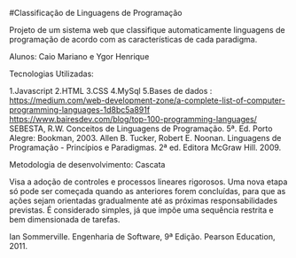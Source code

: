 #Classificação de Linguagens de Programação

Projeto de um sistema web que classifique automaticamente linguagens de programação  de acordo com as características de cada paradigma.

Alunos: Caio Mariano e Ygor Henrique


Tecnologias Utilizadas:

1.Javascript
2.HTML
3.CSS
4.MySql
5.Bases de dados : https://medium.com/web-development-zone/a-complete-list-of-computer-programming-languages-1d8bc5a891f
                   https://www.bairesdev.com/blog/top-100-programming-languages/
	           SEBESTA, R.W. Conceitos de Linguagens de Programação. 5ª. Ed. Porto      Alegre: Bookman, 2003.
      	           Allen B. Tucker, Robert E. Noonan. Linguagens de Programação - Princípios e Paradigmas. 2ª ed. Editora McGraw Hill. 2009.



Metodologia de desenvolvimento: Cascata

Visa a adoção de controles e processos lineares rigorosos.
Uma nova etapa só pode ser começada quando as anteriores forem concluídas, para que as ações sejam orientadas gradualmente até as próximas responsabilidades previstas.
É considerado simples, já que impõe uma sequência restrita e bem dimensionada de tarefas.

Ian Sommerville. Engenharia de Software, 9ª Edição. Pearson Education, 2011.
